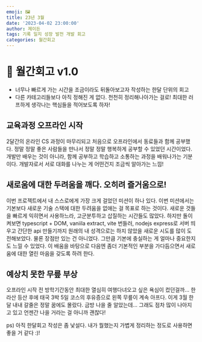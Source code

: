 ```yaml
---
emoji: 🖼️
title: 23년 3월
date: '2023-04-02 23:00:00'
author: 제이든
tags: 기록 일지 성장 발전 개발 회고
categories: 월간회고
---
```


# 🚪 월간회고 v1.0

- 너무나 빠르게 가는 시간을 조금이라도 뒤돌아보고자 작성하는 한달 단위의 회고
- 다른 카테고리들보다 아직 정해진 게 없다. 천천히 정리해나아가는 걸로! 최대한 러프하게 생각나는 핵심들을 적어보도록 하자!

## 교육과정 오프라인 시작

2달간의 온라인 CS 과정이 마무리되고 처음으로 오프라인에서 동료들과 함께 공부했다. 정말 정말 좋은 사람들을 만나서 정말 정말 행복하게 공부할 수 있었던 시간이었다.
개발만 배우는 것이 아니라, 함께 공부하고 학습하고 소통하는 과정을 배워나가는 기분이다. 개발자로서 서로 대화를 나누는 게 어떤건지 조금씩 알아가는 느낌!

## 새로움에 대한 두려움을 깨다. 오히려 즐거움으로!

이번 프로젝트에서 내 스스로에게 가장 크게 걸었던 미션이 하나 있다. 이번 미션에서는 기본보다 새로운 기술 스택에 대한 두려움을 없애는 걸 목표로 하는 것이다.
새로운 것들을 빠르게 익히면서 사용하느라, 고군분투하고 삽질하는 시간들도 많았다. 하지만 돌이켜보면 typescript + DOM, vaniila extract, vite 번들러,
nodejs express로 서버 띄우고 간단한 api 만들기까지 원래의 내 성격으로는 하지 않았을 새로운 시도를 많이 도전해보았다. 물론 장점만 있는 건 아니었다.
그만큼 기본에 충실하는 게 얼마나 중요한지도 느낄 수 있었다. 이 배움을 바탕으로 다음엔 좀더 기본적인 부분을 가다듬으면서 새로움에 대한 열린 마음을 갖도록 하려 한다.

## 예상치 못한 무릎 부상

오프라인 시작 전 방학기간동안 최대한 열심히 여행다녀오고 싶은 욕심이 컸던걸까... 한라산 등산 후에 태국 3박 5일 코스의 후유증으로 왼쪽 무릎이 계속 아프다. 이게 3월
한달 내내 갈줄은 정말 꿈에도 몰랐다. 금방 나을 줄 알았는데... 그래도 점차 많이 나아지고 있고 언젠간 나을 거라는 걸 아니까 괜찮다! 

ps) 아직 한달회고 작성은 좀 낯설다. 내가 뭘했는지 가볍게 정리하는 정도로 사용하면 좋을 거 같다 :)!


```toc

```